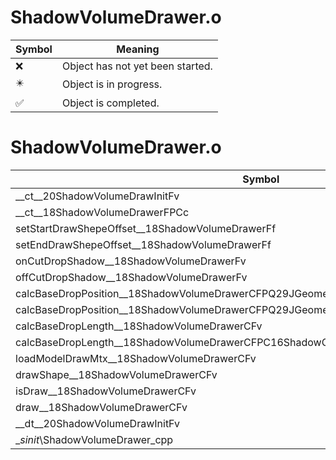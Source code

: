 # ShadowVolumeDrawer.o
| Symbol | Meaning 
| ------------- | ------------- 
| :x: | Object has not yet been started. 
| :eight_pointed_black_star: | Object is in progress. 
| :white_check_mark: | Object is completed. 


# ShadowVolumeDrawer.o
| Symbol | Decompiled? |
| ------------- | ------------- |
| __ct__20ShadowVolumeDrawInitFv | :white_check_mark: |
| __ct__18ShadowVolumeDrawerFPCc | :white_check_mark: |
| setStartDrawShepeOffset__18ShadowVolumeDrawerFf | :white_check_mark: |
| setEndDrawShepeOffset__18ShadowVolumeDrawerFf | :white_check_mark: |
| onCutDropShadow__18ShadowVolumeDrawerFv | :white_check_mark: |
| offCutDropShadow__18ShadowVolumeDrawerFv | :white_check_mark: |
| calcBaseDropPosition__18ShadowVolumeDrawerCFPQ29JGeometry8TVec3&lt;f&gt; | :white_check_mark: |
| calcBaseDropPosition__18ShadowVolumeDrawerCFPQ29JGeometry8TVec3&lt;f&gt;PC16ShadowController | :x: |
| calcBaseDropLength__18ShadowVolumeDrawerCFv | :white_check_mark: |
| calcBaseDropLength__18ShadowVolumeDrawerCFPC16ShadowController | :x: |
| loadModelDrawMtx__18ShadowVolumeDrawerCFv | :white_check_mark: |
| drawShape__18ShadowVolumeDrawerCFv | :white_check_mark: |
| isDraw__18ShadowVolumeDrawerCFv | :white_check_mark: |
| draw__18ShadowVolumeDrawerCFv | :white_check_mark: |
| __dt__20ShadowVolumeDrawInitFv | :white_check_mark: |
| __sinit_\ShadowVolumeDrawer_cpp | :white_check_mark: |
